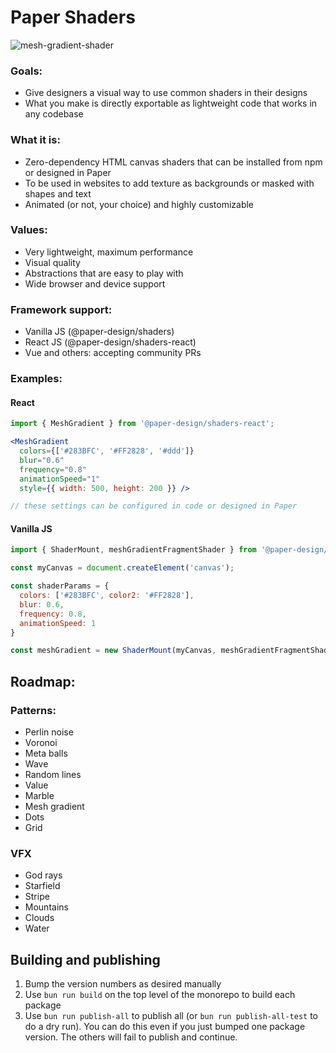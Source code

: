 # Paper Shaders

![mesh-gradient-shader](https://github.com/user-attachments/assets/2db6e087-764c-4c36-bee7-451b09c4c91e)

### Goals:

- Give designers a visual way to use common shaders in their designs
- What you make is directly exportable as lightweight code that works in any codebase

### What it is:

- Zero-dependency HTML canvas shaders that can be installed from npm or designed in Paper
- To be used in websites to add texture as backgrounds or masked with shapes and text
- Animated (or not, your choice) and highly customizable

### Values:

- Very lightweight, maximum performance
- Visual quality
- Abstractions that are easy to play with
- Wide browser and device support

### Framework support:

- Vanilla JS (@paper-design/shaders)
- React JS (@paper-design/shaders-react)
- Vue and others: accepting community PRs

### Examples:

#### React

```jsx
import { MeshGradient } from '@paper-design/shaders-react';

<MeshGradient
  colors={['#283BFC', '#FF2828', '#ddd']}
  blur="0.6"
  frequency="0.8"
  animationSpeed="1"
  style={{ width: 500, height: 200 }} />

// these settings can be configured in code or designed in Paper
```

#### Vanilla JS

```js
import { ShaderMount, meshGradientFragmentShader } from '@paper-design/shaders';

const myCanvas = document.createElement('canvas');

const shaderParams = {
  colors: ['#283BFC', color2: '#FF2828'],
  blur: 0.6,
  frequency: 0.8,
  animationSpeed: 1
}

const meshGradient = new ShaderMount(myCanvas, meshGradientFragmentShader, shaderParams);
```

## Roadmap:

### Patterns:

- Perlin noise
- Voronoi
- Meta balls
- Wave
- Random lines
- Value
- Marble
- Mesh gradient
- Dots
- Grid

### VFX

- God rays
- Starfield
- Stripe
- Mountains
- Clouds
- Water

## Building and publishing

1. Bump the version numbers as desired manually
2. Use `bun run build` on the top level of the monorepo to build each package
3. Use `bun run publish-all` to publish all (or `bun run publish-all-test` to do a dry run). You can do this even if you just bumped one package version. The others will fail to publish and continue.
